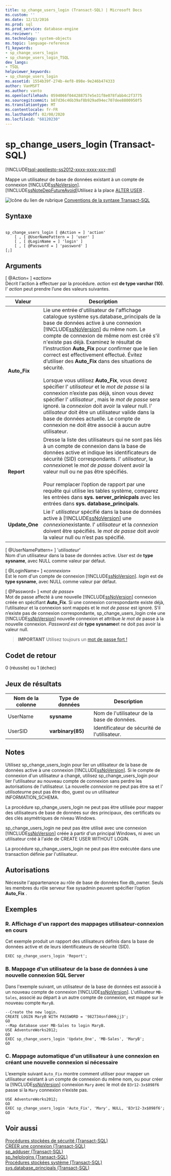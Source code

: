 ```yaml
---
title: sp_change_users_login (Transact-SQL) | Microsoft Docs
ms.custom: ''
ms.date: 12/13/2016
ms.prod: sql
ms.prod_service: database-engine
ms.reviewer: ''
ms.technology: system-objects
ms.topic: language-reference
f1_keywords:
- sp_change_users_login
- sp_change_users_login_TSQL
dev_langs:
- TSQL
helpviewer_keywords:
- sp_change_users_login
ms.assetid: 1554b39f-274b-4ef8-898e-9e246b474333
author: VanMSFT
ms.author: vanto
ms.openlocfilehash: 0594066f044288757e5e31f8e078fabb4c2f3775
ms.sourcegitcommit: b87d36c46b39af8b929ad94ec707dee8800950f5
ms.translationtype: MT
ms.contentlocale: fr-FR
ms.lasthandoff: 02/08/2020
ms.locfileid: "68120230"
---
```

# <a name="sp_change_users_login-transact-sql"></a>sp_change_users_login (Transact-SQL)
[!INCLUDE[tsql-appliesto-ss2012-xxxx-xxxx-xxx-md](../../includes/tsql-appliesto-ss2012-xxxx-xxxx-xxx-md.md)]

  Mappe un utilisateur de base de données existant à un compte de connexion [!INCLUDE[ssNoVersion](../../includes/ssnoversion-md.md)]. [!INCLUDE[ssNoteDepFutureAvoid](../../includes/ssnotedepfutureavoid-md.md)]Utilisez à la place [ALTER USER](../../t-sql/statements/alter-user-transact-sql.md) .  
  
  
 ![Icône du lien de rubrique](../../database-engine/configure-windows/media/topic-link.gif "Icône du lien de rubrique") [Conventions de la syntaxe Transact-SQL](../../t-sql/language-elements/transact-sql-syntax-conventions-transact-sql.md)  
  
## <a name="syntax"></a>Syntaxe  
  
```  
  
sp_change_users_login [ @Action = ] 'action'   
    [ , [ @UserNamePattern = ] 'user' ]   
    [ , [ @LoginName = ] 'login' ]   
    [ , [ @Password = ] 'password' ]  
[;]  
```  
  
## <a name="arguments"></a>Arguments  
 [ @Action= ] «*action*»  
 Décrit l'action à effectuer par la procédure. *action* est **de type varchar (10)**. l' *action* peut prendre l’une des valeurs suivantes.  
  
|Valeur|Description|  
|-----------|-----------------|  
|**Auto_Fix**|Lie une entrée d'utilisateur de l'affichage catalogue système sys.database_principals de la base de données active à une connexion [!INCLUDE[ssNoVersion](../../includes/ssnoversion-md.md)] du même nom. Le compte de connexion de même nom est créé s'il n'existe pas déjà. Examinez le résultat de l’instruction **Auto_Fix** pour confirmer que le lien correct est effectivement effectué. Évitez d’utiliser des **Auto_Fix** dans des situations de sécurité.<br /><br /> Lorsque vous utilisez **Auto_Fix**, vous devez spécifier l' *utilisateur* et le *mot de passe* si la connexion n’existe pas déjà, sinon vous devez spécifier l' *utilisateur* , mais le *mot de passe* sera ignoré. la *connexion* doit avoir la valeur null. l' *utilisateur* doit être un utilisateur valide dans la base de données actuelle. Le compte de connexion ne doit être associé à aucun autre utilisateur.|  
|**Report**|Dresse la liste des utilisateurs qui ne sont pas liés à un compte de connexion dans la base de données active et indique les identificateurs de sécurité (SID) correspondants. l' *utilisateur*, la *connexion*et le *mot de passe* doivent avoir la valeur null ou ne pas être spécifiés.<br /><br /> Pour remplacer l’option de rapport par une requête qui utilise les tables système, comparez les entrées dans **sys. server_prinicpals** avec les entrées dans **sys. database_principals**.|  
|**Update_One**|Lie l' *utilisateur* spécifié dans la base de données active à [!INCLUDE[ssNoVersion](../../includes/ssnoversion-md.md)] une *connexion*existante. l' *utilisateur* et la *connexion* doivent être spécifiés. le *mot de passe* doit avoir la valeur null ou n’est pas spécifié.|  
  
 [ @UserNamePattern= ] '*utilisateur*'  
 Nom d'un utilisateur dans la base de données active. *User* est de **type sysname**, avec NULL comme valeur par défaut.  
  
 [ @LoginName= ] «*connexion*»  
 Est le nom d'un compte de connexion [!INCLUDE[ssNoVersion](../../includes/ssnoversion-md.md)]. *login* est de **type sysname**, avec NULL comme valeur par défaut.  
  
 [ @Password= ] «*mot de passe*»  
 Mot de passe affecté à une nouvelle [!INCLUDE[ssNoVersion](../../includes/ssnoversion-md.md)] connexion créée en spécifiant **Auto_Fix**. Si une connexion correspondante existe déjà, l’utilisateur et la connexion sont mappés et le *mot de passe* est ignoré. S’il n’existe pas de connexion correspondante, sp_change_users_login crée une [!INCLUDE[ssNoVersion](../../includes/ssnoversion-md.md)] nouvelle connexion et attribue *le mot de* passe à la nouvelle connexion. *Password est de* **type sysname**et ne doit pas avoir la valeur null.  
  
> **IMPORTANT** Utilisez toujours un [mot de passe fort !](../../relational-databases/security/strong-passwords.md)
  
## <a name="return-code-values"></a>Codet de retour  
 0 (réussite) ou 1 (échec)  
  
## <a name="result-sets"></a>Jeux de résultats  
  
|Nom de la colonne|Type de données|Description|  
|-----------------|---------------|-----------------|  
|UserName|**sysname**|Nom de l'utilisateur de la base de données.|  
|UserSID|**varbinary(85)**|Identificateur de sécurité de l'utilisateur.|  
  
## <a name="remarks"></a>Notes  
 Utilisez sp_change_users_login pour lier un utilisateur de la base de données active à une connexion [!INCLUDE[ssNoVersion](../../includes/ssnoversion-md.md)]. Si le compte de connexion d'un utilisateur a changé, utilisez sp_change_users_login pour lier l'utilisateur au nouveau compte de connexion sans perdre les autorisations de l'utilisateur. La nouvelle *connexion* ne peut pas être sa et l' *utilisateur*ne peut pas être dbo, guest ou un utilisateur INFORMATION_SCHEMA.  
  
 La procédure sp_change_users_login ne peut pas être utilisée pour mapper des utilisateurs de base de données sur des principaux, des certificats ou des clés asymétriques de niveau Windows.  
  
 sp_change_users_login ne peut pas être utilisé avec une connexion [!INCLUDE[ssNoVersion](../../includes/ssnoversion-md.md)] créée à partir d'un principal Windows, ni avec un utilisateur créé à l'aide de CREATE USER WITHOUT LOGIN.  
  
 La procédure sp_change_users_login ne peut pas être exécutée dans une transaction définie par l'utilisateur.  
  
## <a name="permissions"></a>Autorisations  
 Nécessite l'appartenance au rôle de base de données fixe db_owner. Seuls les membres du rôle serveur fixe sysadmin peuvent spécifier l’option **Auto_Fix** .  
  
## <a name="examples"></a>Exemples  
  
### <a name="a-showing-a-report-of-the-current-user-to-login-mappings"></a>R. Affichage d'un rapport des mappages utilisateur-connexion en cours  
 Cet exemple produit un rapport des utilisateurs définis dans la base de données active et de leurs identificateurs de sécurité (SID).  
  
```  
EXEC sp_change_users_login 'Report';  
```  
  
### <a name="b-mapping-a-database-user-to-a-new-sql-server-login"></a>B. Mappage d'un utilisateur de la base de données à une nouvelle connexion SQL Server  
 Dans l'exemple suivant, un utilisateur de la base de données est associé à un nouveau compte de connexion [!INCLUDE[ssNoVersion](../../includes/ssnoversion-md.md)]. L'utilisateur `MB-Sales`, associé au départ à un autre compte de connexion, est mappé sur le nouveau compte `MaryB`.  
  
```  
--Create the new login.  
CREATE LOGIN MaryB WITH PASSWORD = '982734snfdHHkjj3';  
GO  
--Map database user MB-Sales to login MaryB.  
USE AdventureWorks2012;  
GO  
EXEC sp_change_users_login 'Update_One', 'MB-Sales', 'MaryB';  
GO  
```  
  
### <a name="c-automatically-mapping-a-user-to-a-login-creating-a-new-login-if-it-is-required"></a>C. Mappage automatique d'un utilisateur à une connexion en créant une nouvelle connexion si nécessaire  
 L’exemple suivant `Auto_Fix` montre comment utiliser pour mapper un utilisateur existant à un compte de connexion du même nom, ou pour créer la [!INCLUDE[ssNoVersion](../../includes/ssnoversion-md.md)] connexion `Mary` avec le mot de `B3r12-3x$098f6` passe si la `Mary` connexion n’existe pas.  
  
```  
USE AdventureWorks2012;  
GO  
EXEC sp_change_users_login 'Auto_Fix', 'Mary', NULL, 'B3r12-3x$098f6';  
GO  
```  
  
## <a name="see-also"></a>Voir aussi  
 [Procédures stockées de sécurité &#40;Transact-SQL&#41;](../../relational-databases/system-stored-procedures/security-stored-procedures-transact-sql.md)   
 [CRÉER une connexion &#40;Transact-SQL&#41;](../../t-sql/statements/create-login-transact-sql.md)   
 [sp_adduser &#40;Transact-SQL&#41;](../../relational-databases/system-stored-procedures/sp-adduser-transact-sql.md)   
 [sp_helplogins &#40;Transact-SQL&#41;](../../relational-databases/system-stored-procedures/sp-helplogins-transact-sql.md)   
 [Procédures stockées système &#40;Transact-SQL&#41;](../../relational-databases/system-stored-procedures/system-stored-procedures-transact-sql.md)   
 [sys.database_principals &#40;Transact-SQL&#41;](../../relational-databases/system-catalog-views/sys-database-principals-transact-sql.md)  
  
  
